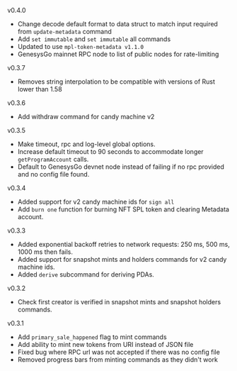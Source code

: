 v0.4.0
* Change decode default format to data struct to match input required from `update-metadata` command
* Add `set immutable` and `set immutable` all commands
* Updated to use `mpl-token-metadata v1.1.0`
* GenesysGo mainnet RPC node to list of public nodes for rate-limiting

v0.3.7
* Removes string interpolation to be compatible with versions of Rust lower than 1.58

v0.3.6
* Add withdraw command for candy machine v2

v0.3.5
* Make timeout, rpc and log-level global options.
* Increase default timeout to 90 seconds to accommodate longer `getProgramAccount` calls.
* Default to GenesysGo devnet node instead of failing if no rpc provided and no config file found.

v0.3.4
* Added support for v2 candy machine ids for `sign all`
* Add `burn one` function for burning NFT SPL token and clearing Metadata account.

v0.3.3

* Added exponential backoff retries to network requests: 250 ms, 500 ms, 1000 ms then fails.
* Added support for snapshot mints and holders commands for v2 candy machine ids.
* Added `derive` subcommand for deriving PDAs.

v0.3.2

* Check first creator is verified in snapshot mints and snapshot holders commands.


v0.3.1

* Add `primary_sale_happened` flag to mint commands
* Add ability to mint new tokens from URI instead of JSON file
* Fixed bug where RPC url was not accepted if there was no config file
* Removed progress bars from minting commands as they didn't work